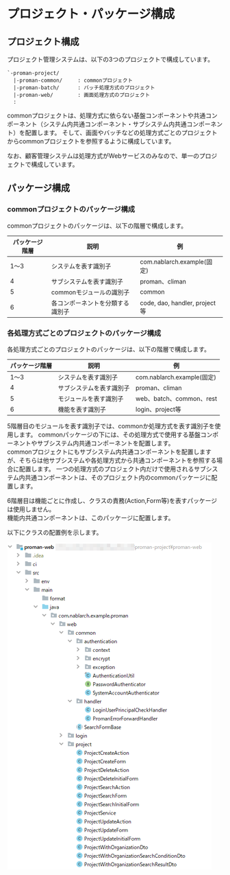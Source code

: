 # プロジェクト・パッケージ構成

## プロジェクト構成

プロジェクト管理システムは、以下の3つのプロジェクトで構成しています。

```
`-proman-project/
  |-proman-common/     : commonプロジェクト
  |-proman-batch/      : バッチ処理方式のプロジェクト
  |-proman-web/        : 画面処理方式のプロジェクト
  :
```

commonプロジェクトは、処理方式に依らない基盤コンポーネントや共通コンポーネント（システム内共通コンポーネント・サブシステム内共通コンポーネント）を配置します。
そして、画面やバッチなどの処理方式ごとのプロジェクトからcommonプロジェクトを参照するように構成しています。

なお、顧客管理システムは処理方式がWebサービスのみなので、単一のプロジェクトで構成しています。

## パッケージ構成

### commonプロジェクトのパッケージ構成

commonプロジェクトのパッケージは、以下の階層で構成します。

| パッケージ階層 | 説明                             | 例                            |
| -------------- | -------------------------------- | ----------------------------- |
| 1～3           | システムを表す識別子             | com.nablarch.example(固定)    |
| 4              | サブシステムを表す識別子         | proman、climan                |
| 5              | commonモジュールの識別子         | common                        |
| 6              | 各コンポーネントを分類する識別子 | code, dao, handler, project等 |


### 各処理方式ごとのプロジェクトのパッケージ構成

各処理方式ごとのプロジェクトのパッケージは、以下の階層で構成します。

| パッケージ階層 | 説明                     | 例                         |
| -------------- | ------------------------ | -------------------------- |
| 1～3           | システムを表す識別子     | com.nablarch.example(固定) |
| 4              | サブシステムを表す識別子 | proman、climan             |
| 5              | モジュールを表す識別子   | web、batch、common、rest   |
| 6              | 機能を表す識別子         | login、project等           |

5階層目のモジュールを表す識別子では、commonか処理方式を表す識別子を使用します。
commonパッケージの下には、その処理方式で使用する基盤コンポーネントやサブシステム内共通コンポーネントを配置します。  
commonプロジェクトにもサブシステム内共通コンポーネントを配置しますが、そちらは他サブシステムや各処理方式から共通コンポーネントを参照する場合に配置します。
一つの処理方式のプロジェクト内だけで使用されるサブシステム内共通コンポーネントは、そのプロジェクト内のcommonパッケージに配置します。

6階層目は機能ごとに作成し、クラスの責務(Action,Form等)を表すパッケージは使用しません。  
機能内共通コンポーネントは、このパッケージに配置します。

以下にクラスの配置例を示します。

![配置例](images/package-structure-example.png)
